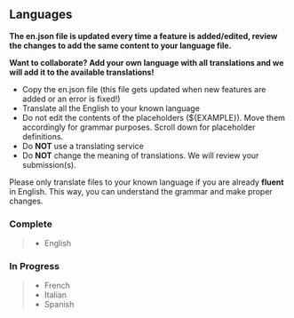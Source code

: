 ## Languages

**The en.json file is updated every time a feature is added/edited, review the changes to add the same content to your language file.**

**Want to collaborate? Add your own language with all translations and we will add it to the available translations!**
- Copy the en.json file (this file gets updated when new features are added or an error is fixed!)
- Translate all the English to your known language
- Do not edit the contents of the placeholders (${EXAMPLE}). Move them accordingly for grammar purposes. Scroll down for placeholder definitions.
- Do **NOT** use a translating service
- Do **NOT** change the meaning of translations. We will review your submission(s).

Please only translate files to your known language if you are already **fluent** in English. This way, you can understand the grammar and make proper changes.

### Complete
> - English

### In Progress
> - French
> - Italian
> - Spanish
